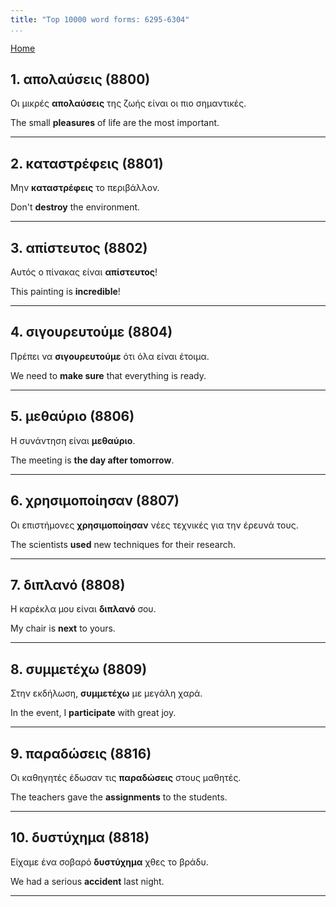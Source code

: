 ```yaml
---
title: "Top 10000 word forms: 6295-6304"
...
```


[Home](./) 

## 1. απολαύσεις (8800)

Οι μικρές **απολαύσεις** της ζωής είναι οι πιο σημαντικές.  

The small **pleasures** of life are the most important.

---

## 2. καταστρέφεις (8801)

Μην **καταστρέφεις** το περιβάλλον.

Don't **destroy** the environment.

---

## 3. απίστευτος (8802)

Αυτός ο πίνακας είναι **απίστευτος**!  

This painting is **incredible**!

---

## 4. σιγουρευτούμε (8804)

Πρέπει να **σιγουρευτούμε** ότι όλα είναι έτοιμα.

We need to **make sure** that everything is ready.

---

## 5. μεθαύριο (8806)

Η συνάντηση είναι **μεθαύριο**.

The meeting is **the day after tomorrow**.

---

## 6. χρησιμοποίησαν (8807)

Οι επιστήμονες **χρησιμοποίησαν** νέες τεχνικές για την έρευνά τους.  

The scientists **used** new techniques for their research.

---

## 7. διπλανό (8808)

Η καρέκλα μου είναι **διπλανό** σου.

My chair is **next** to yours.

---

## 8. συμμετέχω (8809)

Στην εκδήλωση, **συμμετέχω** με μεγάλη χαρά.  

In the event, I **participate** with great joy.

---

## 9. παραδώσεις (8816)

Οι καθηγητές έδωσαν τις **παραδώσεις** στους μαθητές.  

The teachers gave the **assignments** to the students.

---

## 10. δυστύχημα (8818)

Είχαμε ένα σοβαρό **δυστύχημα** χθες το βράδυ.  

We had a serious **accident** last night.

---

